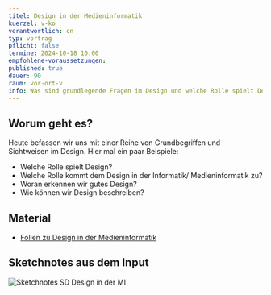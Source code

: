 ```yaml
---
titel: Design in der Medieninformatik
kuerzel: v-ko
verantwortlich: cn
typ: vortrag
pflicht: false
termine: 2024-10-18 10:00
empfohlene-voraussetzungen: 
published: true
dauer: 90
raum: vor-ort-v
info: Was sind grundlegende Fragen im Design und welche Rolle spielt Design in der Medieninformatik?
---
```



## Worum geht es?

Heute befassen wir uns mit einer Reihe von Grundbegriffen und Sichtweisen im Design. Hier mal ein paar Beispiele:
- Welche Rolle spielt Design?
- Welche Rolle kommt dem Design in der Informatik/ Medieninformatik zu?
- Woran erkennen wir gutes Design?
- Wie können wir Design beschreiben?


## Material
- [Folien zu Design in der Medieninformatik](https://cnoss.github.io/slides/presentations/screendesign/design-in-der-medieninformatik/)

## Sketchnotes aus dem Input
![Sketchnotes SD Design in der MI](../../images/recordings/sd-session-02.jpg "Sketchnotes SD Design in der MI")